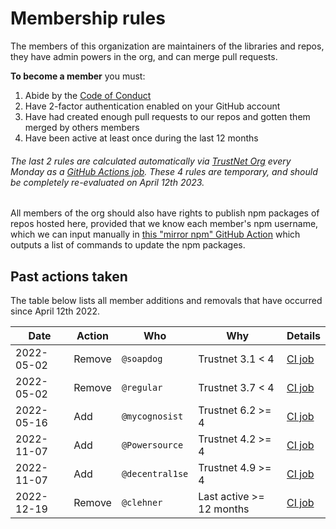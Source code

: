 # Membership rules


The members of this organization are maintainers of the libraries and repos, they have admin powers in the org, and can merge pull requests.

**To become a member** you must:

1. Abide by the [Code of Conduct](https://github.com/ssbc/.github/blob/master/CODE_OF_CONDUCT.md)
2. Have 2-factor authentication enabled on your GitHub account
3. Have had created enough pull requests to our repos and gotten them merged by others members
4. Have been active at least once during the last 12 months

###### The last 2 rules are calculated automatically via [TrustNet Org](https://github.com/staltz/trustnet-org) every Monday as a [GitHub Actions job](https://github.com/ssbc/.github/actions/workflows/members.yml). These 4 rules are temporary, and should be completely re-evaluated on April 12th 2023.

All members of the org should also have rights to publish npm packages of repos hosted here, provided that we know each member's npm username, which we can input manually in [this "mirror npm" GitHub Action](https://github.com/ssbc/.github/actions/workflows/mirror-npm.yml) which outputs a list of commands to update the npm packages.

## Past actions taken

The table below lists all member additions and removals that have occurred since April 12th 2022.

| Date | Action | Who | Why | Details |
|------|--------|-----|-----|------|
| 2022-05-02 | Remove | `@soapdog` | Trustnet 3.1 < 4 | [CI job](https://github.com/ssbc/.github/actions/runs/2255427973) |
| 2022-05-02 | Remove | `@regular` | Trustnet 3.7 < 4 | [CI job](https://github.com/ssbc/.github/actions/runs/2255427973) |
| 2022-05-16 | Add | `@mycognosist` | Trustnet 6.2 >= 4 | [CI job](https://github.com/ssbc/.github/actions/runs/2330882580) |
| 2022-11-07 | Add | `@Powersource` | Trustnet 4.2 >= 4 | [CI job](https://github.com/ssbc/.github/actions/runs/3407022500) |
| 2022-11-07 | Add | `@decentral1se` | Trustnet 4.9 >= 4 | [CI job](https://github.com/ssbc/.github/actions/runs/3407022500) |
| 2022-12-19 | Remove | `@clehner` | Last active >= 12 months | [CI job](https://github.com/ssbc/.github/actions/runs/3727591100) |
